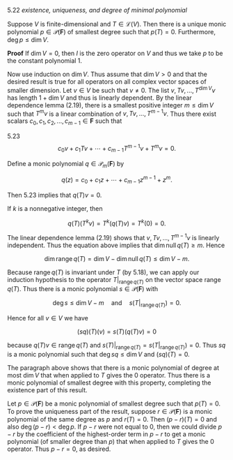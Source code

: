5.22 *existence, uniqueness, and degree of minimal polynomial*

Suppose $V$ is finite-dimensional and $T \in \mathcal{L}(V)$. Then there is a unique monic polynomial $p \in \mathcal{P}(\mathbf{F})$ of smallest degree such that $p(T) = 0$. Furthermore, $\deg p \leq \dim V$.

**Proof** If $\dim V = 0$, then $I$ is the zero operator on $V$ and thus we take $p$ to be the constant polynomial 1.

Now use induction on $\dim V$. Thus assume that $\dim V > 0$ and that the desired result is true for all operators on all complex vector spaces of smaller dimension. Let $v \in V$ be such that $v \neq 0$. The list $v, Tv, ..., T^{\dim V} v$ has length $1 + \dim V$ and thus is linearly dependent. By the linear dependence lemma (2.19), there is a smallest positive integer $m \leq \dim V$ such that $T^m v$ is a linear combination of $v, Tv, ..., T^{m-1} v$. Thus there exist scalars $c_0, c_1, c_2, ..., c_{m-1} \in \mathbf{F}$ such that

5.23
$$c_0 v + c_1 T v + \cdots + c_{m-1} T^{m-1} v + T^m v = 0.$$

Define a monic polynomial $q \in \mathcal{P}_m(\mathbf{F})$ by

$$q(z) = c_0 + c_1 z + \cdots + c_{m-1} z^{m-1} + z^m.$$

Then 5.23 implies that $q(T) v = 0$.

If $k$ is a nonnegative integer, then

$$q(T)(T^k v) = T^k (q(T) v) = T^k(0) = 0.$$

The linear dependence lemma (2.19) shows that $v, Tv, ..., T^{m-1} v$ is linearly independent. Thus the equation above implies that $\dim \operatorname{null} q(T) \geq m$. Hence

$$\dim \operatorname{range} q(T) = \dim V - \dim \operatorname{null} q(T) \leq \dim V - m.$$

Because $\operatorname{range} q(T)$ is invariant under $T$ (by 5.18), we can apply our induction hypothesis to the operator $T|_{\operatorname{range} q(T)}$ on the vector space $\operatorname{range} q(T)$. Thus there is a monic polynomial $s \in \mathcal{P}(\mathbf{F})$ with

$$\deg s \leq \dim V - m \quad \text{and} \quad s(T|_{\operatorname{range} q(T)}) = 0.$$

Hence for all $v \in V$ we have

$$(sq)(T)(v) = s(T)(q(T) v) = 0$$

because $q(T) v \in \operatorname{range} q(T)$ and $s(T)|_{\operatorname{range} q(T)} = s(T|_{\operatorname{range} q(T)}) = 0$. Thus $sq$ is a monic polynomial such that $\deg sq \leq \dim V$ and $(sq)(T) = 0$.

The paragraph above shows that there is a monic polynomial of degree at most $\dim V$ that when applied to $T$ gives the 0 operator. Thus there is a monic polynomial of smallest degree with this property, completing the existence part of this result.

Let $p \in \mathcal{P}(\mathbf{F})$ be a monic polynomial of smallest degree such that $p(T) = 0$. To prove the uniqueness part of the result, suppose $r \in \mathcal{P}(\mathbf{F})$ is a monic polynomial of the same degree as $p$ and $r(T) = 0$. Then $(p - r)(T) = 0$ and also $\deg(p - r) < \deg p$. If $p - r$ were not equal to 0, then we could divide $p - r$ by the coefficient of the highest-order term in $p - r$ to get a monic polynomial (of smaller degree than $p$) that when applied to $T$ gives the 0 operator. Thus $p - r = 0$, as desired.

